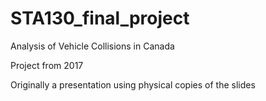 # STA130_final_project
Analysis of Vehicle Collisions in Canada

Project from 2017

Originally a presentation using physical copies of the slides

